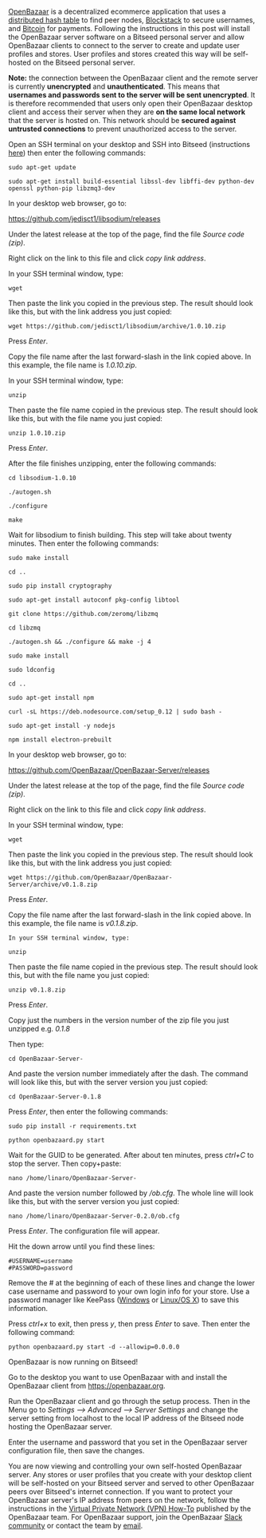 [OpenBazaar](https://openbazaar.org) is a decentralized ecommerce application that uses a [distributed hash table](https://en.wikipedia.org/wiki/Distributed_hash_table) to find peer nodes, [Blockstack](https://blockstack.org) to secure usernames, and [Bitcoin](https://bitcoin.org) for payments. Following the instructions in this post will install the OpenBazaar server software on a Bitseed personal server and allow OpenBazaar clients to connect to the server to create and update user profiles and stores. User profiles and stores created this way will be self-hosted on the Bitseed personal server.

**Note:** the connection between the OpenBazaar client and the remote server is currently **unencrypted** and **unauthenticated**. This means that **usernames and passwords sent to the server will be sent unencrypted**. It is therefore recommended that users only open their OpenBazaar desktop client and access their server when they are **on the same local network** that the server is hosted on. This network should be **secured against untrusted connections** to prevent unauthorized access to the server.  

Open an SSH terminal on your desktop and SSH into Bitseed (instructions [here](https://bitseed.org/bitseed-bitcoin-edition-quickstart-guide/)) then enter the following commands:  

`sudo apt-get update`   

`sudo apt-get install build-essential libssl-dev libffi-dev python-dev openssl python-pip libzmq3-dev`  

In your desktop web browser, go to:  

https://github.com/jedisct1/libsodium/releases  

Under the latest release at the top of the page, find the file *Source code (zip)*.  

Right click on the link to this file and click *copy link address*.  

In your SSH terminal window, type:  

`wget`  

Then paste the link you copied in the previous step. The result should look like this, but with the link address you just copied:  

`wget https://github.com/jedisct1/libsodium/archive/1.0.10.zip`  

Press *Enter*.

Copy the file name after the last forward-slash in the link copied above. In this example, the file name is *1.0.10.zip*.  

In your SSH terminal window, type:  

`unzip`  

Then paste the file name copied in the previous step. The result should look like this, but with the file name you just copied:  

`unzip 1.0.10.zip`  

Press *Enter*.

After the file finishes unzipping, enter the following commands:  

`cd libsodium-1.0.10`  

`./autogen.sh`  

`./configure`  

`make`  

Wait for libsodium to finish building. This step will take about twenty minutes. Then enter the following commands:  

`sudo make install`  

`cd ..`  

`sudo pip install cryptography`  

`sudo apt-get install autoconf pkg-config libtool`  

`git clone https://github.com/zeromq/libzmq`  

`cd libzmq`  

`./autogen.sh && ./configure && make -j 4`  

`sudo make install`  

`sudo ldconfig`  

`cd ..`  

`sudo apt-get install npm`  

`curl -sL https://deb.nodesource.com/setup_0.12 | sudo bash -`  

`sudo apt-get install -y nodejs`  

`npm install electron-prebuilt`  

In your desktop web browser, go to:  

https://github.com/OpenBazaar/OpenBazaar-Server/releases  

Under the latest release at the top of the page, find the file *Source code (zip)*.  

Right click on the link to this file and click *copy link address*.  

In your SSH terminal window, type:  

`wget`  

Then paste the link you copied in the previous step. The result should look like this, but with the link address you just copied:  

`wget https://github.com/OpenBazaar/OpenBazaar-Server/archive/v0.1.8.zip`  

Press *Enter*.

Copy the file name after the last forward-slash in the link copied above. In this example, the file name is *v0.1.8.zip*.  

`In your SSH terminal window, type:`  

`unzip`  

Then paste the file name copied in the previous step. The result should look this, but with the file name you just copied:  

`unzip v0.1.8.zip`  

Press *Enter*.

Copy just the numbers in the version number of the zip file you just unzipped e.g. *0.1.8*  

Then type:

`cd OpenBazaar-Server-`  

And paste the version number immediately after the dash. The command will look like this, but with the server version you just copied:  

`cd OpenBazaar-Server-0.1.8`  

Press *Enter*, then enter the following commands:  

`sudo pip install -r requirements.txt`  

`python openbazaard.py start`  

Wait for the GUID to be generated. After about ten minutes, press *ctrl+C* to stop the server. Then copy+paste:  

`nano /home/linaro/OpenBazaar-Server-`  

And paste the version number followed by */ob.cfg*. The whole line will look like this, but with the server version you just copied:  

`nano /home/linaro/OpenBazaar-Server-0.2.0/ob.cfg`  

Press *Enter*. The configuration file will appear.  

Hit the down arrow until you find these lines:  

    #USERNAME=username
    #PASSWORD=password  

Remove the # at the beginning of each of these lines and change the lower case username and password to your own login info for your store. Use a password manager like KeePass ([Windows](http://keepass.info/download.html) or [Linux/OS X](https://www.keepassx.org/downloads)) to save this information.  

Press *ctrl+x* to exit, then press *y*, then press *Enter* to save. Then enter the following command:  

`python openbazaard.py start -d --allowip=0.0.0.0`  

OpenBazaar is now running on Bitseed!  

Go to the desktop you want to use OpenBazaar with and install the OpenBazaar client from https://openbazaar.org.  

Run the OpenBazaar client and go through the setup process. Then in the Menu go to *Settings --> Advanced --> Server Settings* and change the server setting from localhost to the local IP address of the Bitseed node hosting the OpenBazaar server.  

Enter the username and password that you set in the OpenBazaar server configuration file, then save the changes.  

You are now viewing and controlling your own self-hosted OpenBazaar server. Any stores or user profiles that you create with your desktop client will be self-hosted on your Bitseed server and served to other OpenBazaar peers over Bitseed's internet connection. If you want to protect your OpenBazaar server's IP address from peers on the network, follow the instructions in the [Virtual Private Network (VPN) How-To](https://github.com/OpenBazaar/OpenBazaar-Server/wiki/Virtual-Private-Network-(VPN)-How-To) published by the OpenBazaar team. For OpenBazaar support, join the OpenBazaar [Slack community](https://openbazaar-slackin-drwasho.herokuapp.com/) or contact the team by [email](http://project@openbazaar.org).  
